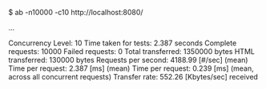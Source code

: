 $ ab -n10000 -c10 http://localhost:8080/

...

Concurrency Level:      10
Time taken for tests:   2.387 seconds
Complete requests:      10000
Failed requests:        0
Total transferred:      1350000 bytes
HTML transferred:       130000 bytes
Requests per second:    4188.99 [#/sec] (mean)
Time per request:       2.387 [ms] (mean)
Time per request:       0.239 [ms] (mean, across all concurrent requests)
Transfer rate:          552.26 [Kbytes/sec] received